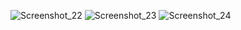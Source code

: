 ![Screenshot_22](https://github.com/EmanuelNogueira/Bootstrap_Spider-man/assets/110064892/25f33b12-7160-4efd-b7ff-e90840fd2ebc)
![Screenshot_23](https://github.com/EmanuelNogueira/Bootstrap_Spider-man/assets/110064892/c973d6d4-81d1-4bf2-ab7b-88bc1c56713a)
![Screenshot_24](https://github.com/EmanuelNogueira/Bootstrap_Spider-man/assets/110064892/fca04f56-1b06-498a-96ef-a2be09359bce)
